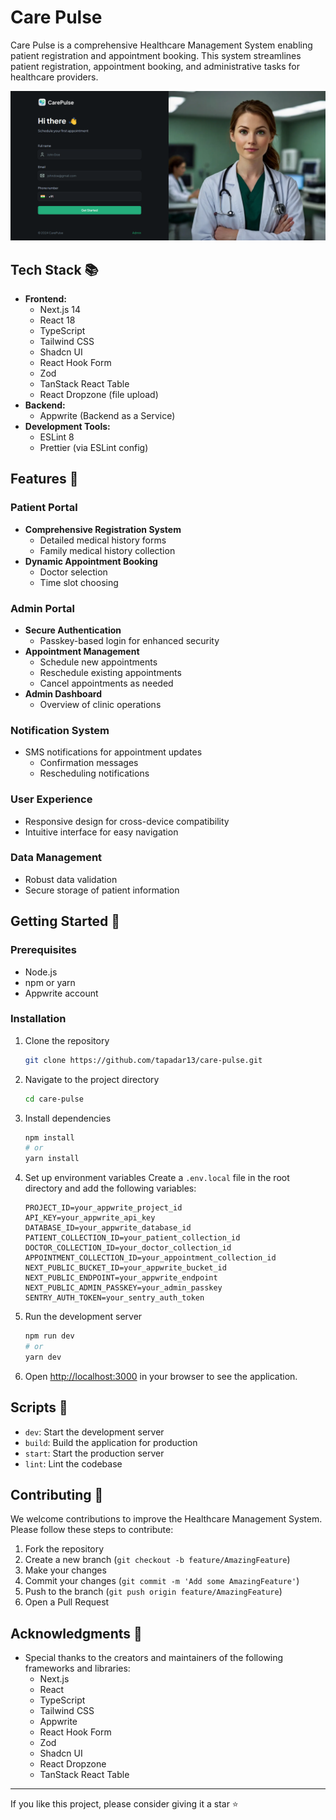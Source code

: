 # Care Pulse

Care Pulse is a comprehensive Healthcare Management System enabling patient registration and appointment booking. This system streamlines patient registration, appointment booking, and administrative tasks for healthcare providers.

![Care Pulse](/public/assets/images/care-pulse.png)

## Tech Stack 📚

- **Frontend:**
  - Next.js 14
  - React 18
  - TypeScript
  - Tailwind CSS
  - Shadcn UI
  - React Hook Form
  - Zod
  - TanStack React Table
  - React Dropzone (file upload)
- **Backend:**
  - Appwrite (Backend as a Service)
- **Development Tools:**
  - ESLint 8
  - Prettier (via ESLint config)

## Features 🎉

### Patient Portal

- **Comprehensive Registration System**
  - Detailed medical history forms
  - Family medical history collection
- **Dynamic Appointment Booking**
  - Doctor selection
  - Time slot choosing

### Admin Portal

- **Secure Authentication**
  - Passkey-based login for enhanced security
- **Appointment Management**
  - Schedule new appointments
  - Reschedule existing appointments
  - Cancel appointments as needed
- **Admin Dashboard**
  - Overview of clinic operations

### Notification System

- SMS notifications for appointment updates
  - Confirmation messages
  - Rescheduling notifications

### User Experience

- Responsive design for cross-device compatibility
- Intuitive interface for easy navigation

### Data Management

- Robust data validation
- Secure storage of patient information

## Getting Started 🚀

### Prerequisites

- Node.js
- npm or yarn
- Appwrite account

### Installation

1. Clone the repository

   ```bash
   git clone https://github.com/tapadar13/care-pulse.git
   ```

2. Navigate to the project directory

   ```bash
   cd care-pulse
   ```

3. Install dependencies

   ```bash
   npm install
   # or
   yarn install
   ```

4. Set up environment variables
   Create a `.env.local` file in the root directory and add the following variables:

   ```
   PROJECT_ID=your_appwrite_project_id
   API_KEY=your_appwrite_api_key
   DATABASE_ID=your_appwrite_database_id
   PATIENT_COLLECTION_ID=your_patient_collection_id
   DOCTOR_COLLECTION_ID=your_doctor_collection_id
   APPOINTMENT_COLLECTION_ID=your_appointment_collection_id
   NEXT_PUBLIC_BUCKET_ID=your_appwrite_bucket_id
   NEXT_PUBLIC_ENDPOINT=your_appwrite_endpoint
   NEXT_PUBLIC_ADMIN_PASSKEY=your_admin_passkey
   SENTRY_AUTH_TOKEN=your_sentry_auth_token
   ```

5. Run the development server

   ```bash
   npm run dev
   # or
   yarn dev
   ```

6. Open [http://localhost:3000](http://localhost:3000) in your browser to see the application.

## Scripts 📜

- `dev`: Start the development server
- `build`: Build the application for production
- `start`: Start the production server
- `lint`: Lint the codebase

## Contributing 🤝

We welcome contributions to improve the Healthcare Management System. Please follow these steps to contribute:

1. Fork the repository
2. Create a new branch (`git checkout -b feature/AmazingFeature`)
3. Make your changes
4. Commit your changes (`git commit -m 'Add some AmazingFeature'`)
5. Push to the branch (`git push origin feature/AmazingFeature`)
6. Open a Pull Request

## Acknowledgments 🙏

- Special thanks to the creators and maintainers of the following frameworks and libraries:
  - Next.js
  - React
  - TypeScript
  - Tailwind CSS
  - Appwrite
  - React Hook Form
  - Zod
  - Shadcn UI
  - React Dropzone
  - TanStack React Table

---

If you like this project, please consider giving it a star ⭐️
